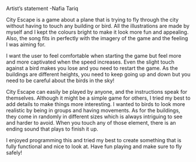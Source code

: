 Artist’s statement
-Nafia Tariq

City Escape is a game about a plane that is trying to fly through the city
without having to touch any building or bird. All the illustrations are made
by myself and I kept the colours bright to make it look more fun and appealing.
Also, the song fits in perfectly with the imagery of the game and the feeling I
was aiming for.

I want the user to feel comfortable when starting the game but feel more and
more captivated when the speed increases. Even the slight touch against a bird
makes you lose and you need to restart the game. As the buildings are
different heights, you need to keep going up and down but you need to be careful
about the birds in the sky!

City Escape can easily be played by anyone, and the instructions speak for
themselves. Although it might be a simple game for others, I tried my best to
add details to make things more interesting. I wanted to birds to look more
realistic by being in groups and having movements. As for the buildings, they
come in randomly in different sizes which is always intriguing to see and
harder to avoid. When you touch any of those element, there is an ending sound
that plays to finish it up.

I enjoyed programming this and tried my best to create something that is fully
functional and nice to look at. Have fun playing and make sure to fly safely!
